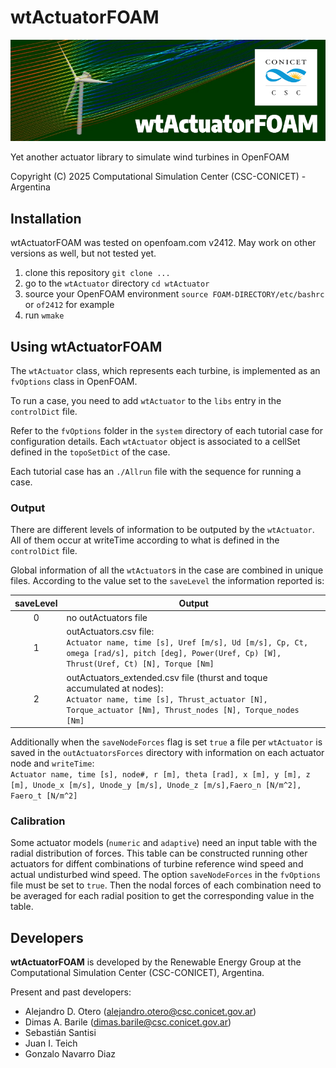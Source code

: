# wtActuatorFOAM

<center><img src="./wtactuatorfoam.png" width="800"></center>

Yet another actuator library to simulate wind turbines in OpenFOAM

Copyright (C) 2025 Computational Simulation Center (CSC-CONICET) - Argentina


## Installation

wtActuatorFOAM was tested on openfoam.com v2412. May work on other versions as well, but not tested yet.

1. clone this repository
        `git clone ...`
2. go to the `wtActuator` directory
        `cd wtActuator`
3. source your OpenFOAM environment
        `source FOAM-DIRECTORY/etc/bashrc` or `of2412` for example
4. run
        `wmake`


## Using **wtActuatorFOAM**

The `wtActuator` class, which represents each turbine, is implemented as an `fvOptions` class in OpenFOAM.

To run a case, you need to add `wtActuator` to the `libs` entry in the `controlDict` file.

Refer to the `fvOptions` folder in the `system` directory of each tutorial case for configuration details. Each `wtActuator` object is associated to a cellSet defined in the `topoSetDict` of the case.

Each tutorial case has an `./Allrun` file with the sequence for running a case.


### Output

There are different levels of information to be outputed by the `wtActuator`. All of them occur at writeTime according to what is defined in the `controlDict` file.

Global information of all the `wtActuator`s in the case are combined in unique files. According to the value set to the `saveLevel` the information reported is:

|    saveLevel  |       Output           |
|:-------------:|----------------------- |
|      0        | no outActuators file   |
|      1        | outActuators.csv file: <br> `Actuator name, time [s], Uref [m/s], Ud [m/s], Cp, Ct, omega [rad/s], pitch [deg], Power(Uref, Cp) [W], Thrust(Uref, Ct) [N], Torque [Nm]` |  
|      2        | outActuators_extended.csv file (thurst and toque accumulated at nodes): <br> `Actuator name, time [s], Thrust_actuator [N], Torque_actuator [Nm], Thrust_nodes [N], Torque_nodes [Nm]` |

Additionally when the `saveNodeForces` flag is set `true` a file per `wtActuator` is saved in the `outActuatorsForces` directory with information on each actuator node and `writeTime`:  
        `Actuator name, time [s], node#, r [m], theta [rad], x [m], y [m], z [m], Unode_x [m/s], Unode_y [m/s], Unode_z [m/s],Faero_n [N/m^2], Faero_t [N/m^2]`


### Calibration

Some actuator models (`numeric` and `adaptive`) need an input table with the radial distribution of forces. This table can be constructed running other actuators for diffent combinations of turbine reference wind speed and actual undisturbed wind speed. The option `saveNodeForces` in the `fvOptions` file must be set to `true`.
Then the nodal forces of each combination need to be averaged for each radial position to get the corresponding value in the table.


## Developers

**wtActuatorFOAM** is developed by the Renewable Energy Group at the Computational Simulation Center (CSC-CONICET), Argentina.

Present and past developers:
- Alejandro D. Otero (alejandro.otero@csc.conicet.gov.ar)
- Dimas A. Barile (dimas.barile@csc.conicet.gov.ar)
- Sebastián Santisi
- Juan I. Teich
- Gonzalo Navarro Diaz

